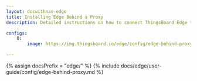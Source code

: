 ```yaml
---
layout: docwithnav-edge
title: Installing Edge Behind a Proxy
description: Detailed instructions on how to connect ThingsBoard Edge to ThingsBoard Cloud behind a proxy.

configs:
    0:
        image: https://img.thingsboard.io/edge/config/edge-behind-proxy/docker-with-proxy.webp

---
```

{% assign docsPrefix = "edge/" %}
{% include docs/edge/user-guide/config/edge-behind-proxy.md %}